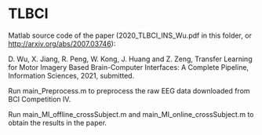 # TLBCI
Matlab source code of the paper (2020_TLBCI_INS_Wu.pdf in this folder, or http://arxiv.org/abs/2007.03746):

D. Wu, X. Jiang, R. Peng, W. Kong, J. Huang and Z. Zeng, Transfer Learning for Motor Imagery Based Brain-Computer Interfaces: A Complete Pipeline, Information Sciences, 2021, submitted.

Run main_Preprocess.m to preprocess the raw EEG data downloaded from BCI Competition IV.

Run main_MI_offline_crossSubject.m and main_MI_online_crossSubject.m to obtain the results in the paper.

